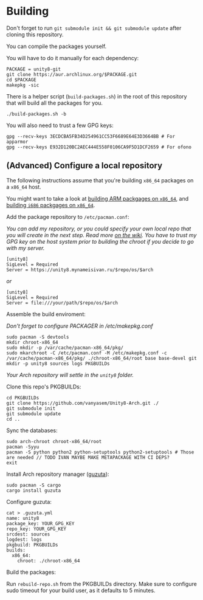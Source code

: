 Building
========

Don't forget to run `git submodule init && git submodule update` after cloning this repository.

You can compile the packages yourself.

You will have to do it manually for each dependency:

```
PACKAGE = unity8-git
git clone https://aur.archlinux.org/$PACKAGE.git
cd $PACKAGE
makepkg -sic
```

There is a helper script (`build-packages.sh`) in the root of this repository that will build all the packages for you.

```
./build-packages.sh -b
```

You will also need to trust a few GPG keys:
```
gpg --recv-keys 3ECDCBA5FB34D254961CC53F6689E64E3D3664BB # For apparmor
gpg --recv-keys E932D120BC2AEC444E558F0106CA9F5D1DCF2659 # For ofono
```

## (Advanced) Configure a local repository

The following instructions assume that you're building `x86_64` packages on a `x86_64` host.

You might want to take a look at [building ARM packgages on `x86_64`](BUILDING-ARM.md), and [building `i686` packgages on `x86_64`](BUILDING-I686.md).

Add the package repository to `/etc/pacman.conf`:

_You can add my repository, or you could specify your own local repo that you will create in the next step. Read more [on the wiki](https://wiki.archlinux.org/index.php/Pacman/Tips_and_tricks#Custom_local_repository). You have to trust my GPG key on the host system prior to building the chroot if you decide to go with my server._

```
[unity8]
SigLevel = Required
Server = https://unity8.mynameisivan.ru/$repo/os/$arch
```
_or_
```
[unity8]
SigLevel = Required
Server = file:///your/path/$repo/os/$arch
```

Assemble the build enviroment:

_Don't forget to configure PACKAGER in /etc/makepkg.conf_

```
sudo pacman -S devtools
mkdir chroot-x86_64
sudo mkdir -p /var/cache/pacman-x86_64/pkg/
sudo mkarchroot -C /etc/pacman.conf -M /etc/makepkg.conf -c /var/cache/pacman-x86_64/pkg/ ./chroot-x86_64/root base base-devel git
mkdir -p unity8 sources logs PKGBUILDs
```

_Your Arch repository will settle in the `unity8` folder._

Clone this repo's PKGBUILDs:
```
cd PKGBUILDs
git clone https://github.com/vanyasem/Unity8-Arch.git ./
git submodule init
git submodule update
cd ..
```

Sync the databases:
```
sudo arch-chroot chroot-x86_64/root
pacman -Syyu
pacman -S python python2 python-setuptools python2-setuptools # Those are needed // TODO IVAN MAYBE MAKE METAPACKAGE WITH CI DEPS?
exit
```

Install Arch repository manager ([guzuta](https://github.com/eagletmt/guzuta)):
```
sudo pacman -S cargo
cargo install guzuta
```

Configure guzuta:
```
cat > .guzuta.yml
name: unity8
package_key: YOUR_GPG_KEY
repo_key: YOUR_GPG_KEY
srcdest: sources
logdest: logs
pkgbuild: PKGBUILDs
builds:
  x86_64:
    chroot: ./chroot-x86_64
```

Build the packages:

Run `rebuild-repo.sh` from the PKGBUILDs directory. Make sure to configure sudo timeout for your build user, as it defaults to 5 minutes.
